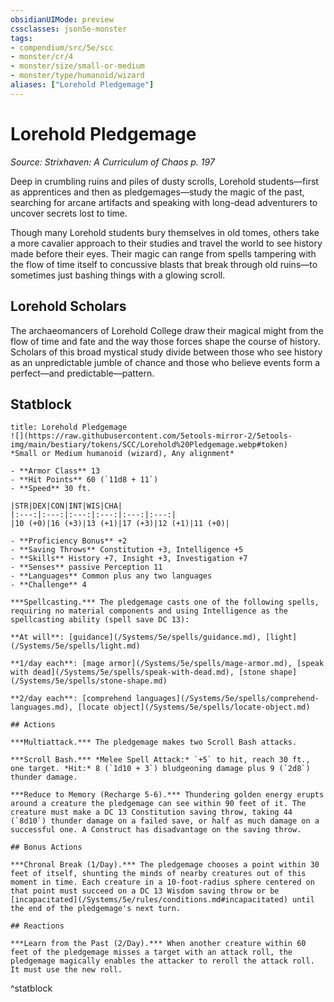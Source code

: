 ```yaml
---
obsidianUIMode: preview
cssclasses: json5e-monster
tags:
- compendium/src/5e/scc
- monster/cr/4
- monster/size/small-or-medium
- monster/type/humanoid/wizard
aliases: ["Lorehold Pledgemage"]
---
```

# Lorehold Pledgemage
*Source: Strixhaven: A Curriculum of Chaos p. 197*  

Deep in crumbling ruins and piles of dusty scrolls, Lorehold students—first as apprentices and then as pledgemages—study the magic of the past, searching for arcane artifacts and speaking with long-dead adventurers to uncover secrets lost to time.

Though many Lorehold students bury themselves in old tomes, others take a more cavalier approach to their studies and travel the world to see history made before their eyes. Their magic can range from spells tampering with the flow of time itself to concussive blasts that break through old ruins—to sometimes just bashing things with a glowing scroll.

## Lorehold Scholars

The archaeomancers of Lorehold College draw their magical might from the flow of time and fate and the way those forces shape the course of history. Scholars of this broad mystical study divide between those who see history as an unpredictable jumble of chance and those who believe events form a perfect—and predictable—pattern.

## Statblock

```ad-statblock
title: Lorehold Pledgemage
![](https://raw.githubusercontent.com/5etools-mirror-2/5etools-img/main/bestiary/tokens/SCC/Lorehold%20Pledgemage.webp#token)
*Small or Medium humanoid (wizard), Any alignment*

- **Armor Class** 13
- **Hit Points** 60 (`11d8 + 11`)
- **Speed** 30 ft.

|STR|DEX|CON|INT|WIS|CHA|
|:---:|:---:|:---:|:---:|:---:|:---:|
|10 (+0)|16 (+3)|13 (+1)|17 (+3)|12 (+1)|11 (+0)|

- **Proficiency Bonus** +2
- **Saving Throws** Constitution +3, Intelligence +5
- **Skills** History +7, Insight +3, Investigation +7
- **Senses** passive Perception 11
- **Languages** Common plus any two languages
- **Challenge** 4

***Spellcasting.*** The pledgemage casts one of the following spells, requiring no material components and using Intelligence as the spellcasting ability (spell save DC 13):

**At will**: [guidance](/Systems/5e/spells/guidance.md), [light](/Systems/5e/spells/light.md)

**1/day each**: [mage armor](/Systems/5e/spells/mage-armor.md), [speak with dead](/Systems/5e/spells/speak-with-dead.md), [stone shape](/Systems/5e/spells/stone-shape.md)

**2/day each**: [comprehend languages](/Systems/5e/spells/comprehend-languages.md), [locate object](/Systems/5e/spells/locate-object.md)

## Actions

***Multiattack.*** The pledgemage makes two Scroll Bash attacks.

***Scroll Bash.*** *Melee Spell Attack:* `+5` to hit, reach 30 ft., one target. *Hit:* 8 (`1d10 + 3`) bludgeoning damage plus 9 (`2d8`) thunder damage.

***Reduce to Memory (Recharge 5-6).*** Thundering golden energy erupts around a creature the pledgemage can see within 90 feet of it. The creature must make a DC 13 Constitution saving throw, taking 44 (`8d10`) thunder damage on a failed save, or half as much damage on a successful one. A Construct has disadvantage on the saving throw.

## Bonus Actions

***Chronal Break (1/Day).*** The pledgemage chooses a point within 30 feet of itself, shunting the minds of nearby creatures out of this moment in time. Each creature in a 10-foot-radius sphere centered on that point must succeed on a DC 13 Wisdom saving throw or be [incapacitated](/Systems/5e/rules/conditions.md#incapacitated) until the end of the pledgemage's next turn.

## Reactions

***Learn from the Past (2/Day).*** When another creature within 60 feet of the pledgemage misses a target with an attack roll, the pledgemage magically enables the attacker to reroll the attack roll. It must use the new roll.
```
^statblock